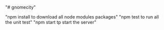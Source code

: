 "# gnomecity" 

"npm install to download all node modules packages"
"npm test to run all the unit test"
"npm start tp start the server"
